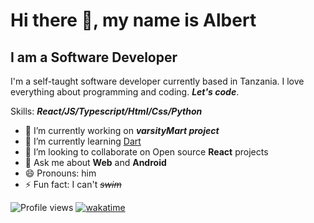 # Hi there 👋, my name is **Albert**

## I am a **Software Developer**

I'm a self-taught software developer currently based in Tanzania. I love everything about programming and coding. ***Let's code***.


Skills: ***React/JS/Typescript/Html/Css/Python***

- 🔭 I’m currently working on ***varsityMart project*** 
- 🌱 I’m currently learning [Dart](https://dart.dev/)
- 👯 I’m looking to collaborate on Open source **React** projects 
- 💬 Ask me about **Web** and **Android** 
- 😄 Pronouns: him 
- ⚡ Fun fact: I can't ~~*swim*~~ 
 

![Profile views](https://gpvc.arturio.dev/albizzy ) [![wakatime](https://wakatime.com/badge/user/3cfa813f-8a26-40a1-a461-4f6b1698a8e0.svg)](https://wakatime.com/@3cfa813f-8a26-40a1-a461-4f6b1698a8e0)  



